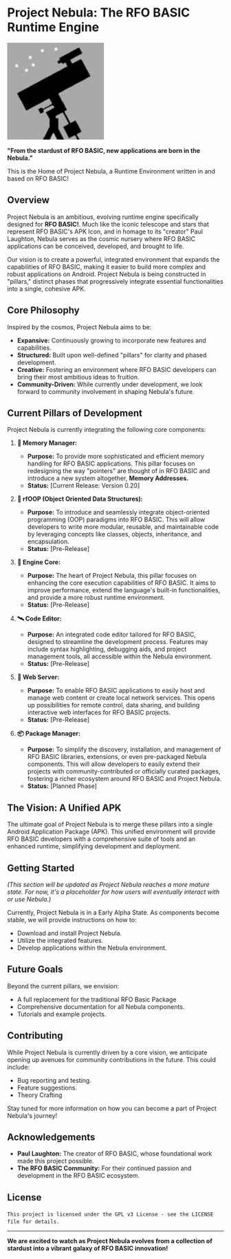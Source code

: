 # Project Nebula: The RFO BASIC Runtime Engine

[![RFO BASIC Icon](https://github.com/getXzooted/Nebula/blob/3a35ff9c5a125f4adcec4431f1e7097bb72dcf2b/DATA/RFO%20Basic%20Icon.jpeg)](https://rfobasic.miraheze.org/wiki/Main_Page) 

**"From the stardust of RFO BASIC, new applications are born in the Nebula."**

This is the Home of Project Nebula, a Runtime Environment written in and based on RFO BASIC! 

## Overview

Project Nebula is an ambitious, evolving runtime engine specifically designed for **RFO BASIC!**. Much like the iconic telescope and stars that represent RFO BASIC's APK Icon, and in homage to its "creator" Paul Laughton, Nebula serves as the cosmic nursery where RFO BASIC applications can be conceived, developed, and brought to life.

Our vision is to create a powerful, integrated environment that expands the capabilities of RFO BASIC, making it easier to build more complex and robust applications on Android. Project Nebula is being constructed in "pillars," distinct phases that progressively integrate essential functionalities into a single, cohesive APK.

## Core Philosophy

Inspired by the cosmos, Project Nebula aims to be:

* **Expansive:** Continuously growing to incorporate new features and capabilities.
* **Structured:** Built upon well-defined "pillars" for clarity and phased development.
* **Creative:** Fostering an environment where RFO BASIC developers can bring their most ambitious ideas to fruition.
* **Community-Driven:** While currently under development, we look forward to community involvement in shaping Nebula's future.

## Current Pillars of Development

Project Nebula is currently integrating the following core components:

1.  **🌌 Memory Manager:**
    * **Purpose:** To provide more sophisticated and efficient memory handling for RFO BASIC applications. This pillar focuses on redesigning the way "pointers" are thought of in RFO BASIC and introduce a new system altogether, **Memory Addresses.**
    * **Status:** [Current Release: Version 0.20]

2.  **🌠 rfOOP (Object Oriented Data Structures):**
    * **Purpose:** To introduce and seamlessly integrate object-oriented programming (OOP) paradigms into RFO BASIC. This will allow developers to write more modular, reusable, and maintainable code by leveraging concepts like classes, objects, inheritance, and encapsulation.
    * **Status:** [Pre-Release]

3.  **🌟 Engine Core:**
    * **Purpose:** The heart of Project Nebula, this pillar focuses on enhancing the core execution capabilities of RFO BASIC. It aims to improve performance, extend the language's built-in functionalities, and provide a more robust runtime environment.
    * **Status:** [Pre-Release]

4.  **🛰️ Code Editor:**
    * **Purpose:** An integrated code editor tailored for RFO BASIC, designed to streamline the development process. Features may include syntax highlighting, debugging aids, and project management tools, all accessible within the Nebula environment.
    * **Status:** [Pre-Release]

5.  **📡 Web Server:**
    * **Purpose:** To enable RFO BASIC applications to easily host and manage web content or create local network services. This opens up possibilities for remote control, data sharing, and building interactive web interfaces for RFO BASIC projects.
    * **Status:** [Pre-Release]

6.  **📦 Package Manager:**
    * **Purpose:** To simplify the discovery, installation, and management of RFO BASIC libraries, extensions, or even pre-packaged Nebula components. This will allow developers to easily extend their projects with community-contributed or officially curated packages, fostering a richer ecosystem around RFO BASIC and Project Nebula.
    * **Status:** [Planned Phase]

## The Vision: A Unified APK

The ultimate goal of Project Nebula is to merge these pillars into a single Android Application Package (APK). This unified environment will provide RFO BASIC developers with a comprehensive suite of tools and an enhanced runtime, simplifying development and deployment.

## Getting Started

*(This section will be updated as Project Nebula reaches a more mature state. For now, it's a placeholder for how users will eventually interact with or use Nebula.)*

Currently, Project Nebula is in a Early Alpha State. As components become stable, we will provide instructions on how to:

* Download and install Project Nebula.
* Utilize the integrated features.
* Develop applications within the Nebula environment.

## Future Goals

Beyond the current pillars, we envision:

* A full replacement for the traditional RFO Basic Package
* Comprehensive documentation for all Nebula components.
* Tutorials and example projects.

## Contributing

While Project Nebula is currently driven by a core vision, we anticipate opening up avenues for community contributions in the future. This could include:

* Bug reporting and testing.
* Feature suggestions.
* Theory Crafting

Stay tuned for more information on how you can become a part of Project Nebula's journey!

## Acknowledgements

* **Paul Laughton:** The creator of RFO BASIC, whose foundational work made this project possible.
* **The RFO BASIC Community:** For their continued passion and development in the RFO BASIC ecosystem.

## License

`This project is licensed under the GPL v3 License - see the LICENSE file for details.`

---

**We are excited to watch as Project Nebula evolves from a collection of stardust into a vibrant galaxy of RFO BASIC innovation!**
